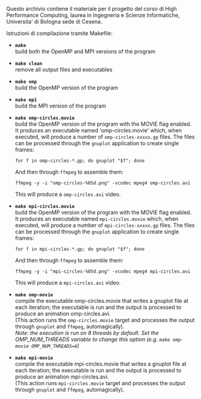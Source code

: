 Questo archivio contiene il materiale per il progetto del corso di
High Performance Computing, laurea in Ingegneria e Scienze
Informatiche, Universita' di Bologna sede di Cesena.

Istruzioni di compilazione tramite Makefile:

- **`make`**\
  build both the OpenMP and MPI versions of the program

- **`make clean`**\
   remove all output files and executables

- **`make omp`**\
   build the OpenMP version of the program

- **`make mpi`**\
   build the MPI version of the program

- **`make omp-circles.movie`**\
   build the OpenMP version of the program with the MOVIE flag
   enabled. It produces an executable named 'omp-circles.movie' which,
   when executed, will produce a number of `omp-circles-xxxxx.gp` files. The files can be processed
   through the `gnuplot` application to create single frames:
   ```
   for f in omp-circles-*.gp; do gnuplot "$f"; done
   ```
   And then through `ffmpeg` to assemble them:
   ```
   ffmpeg -y -i "omp-circles-%05d.png" -vcodec mpeg4 omp-circles.avi
   ```
   This will produce a `omp-circles.avi` video.

- **`make mpi-circles.movie`**\
   build the OpenMP version of the program with the MOVIE flag
   enabled. It produces an executable named `mpi-circles.movie` which,
   when executed, will produce a number of `mpi-circles-xxxxx.gp` files. The files can be processed
   through the `gnuplot` application to create single frames:
   ```
   for f in mpi-circles-*.gp; do gnuplot "$f"; done
   ```
   And then through `ffmpeg` to assemble them:
   ```
   ffmpeg -y -i "mpi-circles-%05d.png" -vcodec mpeg4 mpi-circles.avi
   ```
   This will produce a `mpi-circles.avi` video.

- **`make omp-movie`**\
   compile the executable omp-circles.movie that writes a gnuplot
   file at each iteration; the executable is run and the output
   is processed to produce an animation omp-circles.avi.\
   (This action runs the `omp-circles.movie` target and processes the output through `gnuplot` and `ffmpeg`, automagically).\
   *Note: the execution is run on 8 threads by default. Set the OMP_NUM_THREADS variable to change this option (e.g. `make omp-movie OMP_NUM_THREADS=6`)*

- **`make mpi-movie`**\
   compile the executable mpi-circles.movie that writes a gnuplot
   file at each iteration; the executable is run and the output
   is processed to produce an animation mpi-circles.avi.\
   (This action runs `mpi-circles.movie` target and processes the output through `gnuplot` and `ffmpeg`, automagically).
